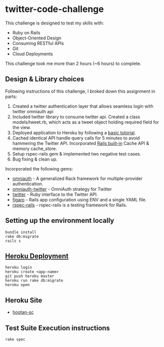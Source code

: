 # twitter-code-challenge

This challenge is designed to test my skills with:

* Ruby on Rails
* Object-Oriented Design
* Consuming RESTful APIs
* Git
* Cloud Deployments

This challenge took me more than 2 hours (~6 hours) to complete.

## Design & Library choices

Following instructions of this challenge, I broked down this assignment in parts:

1. Created a twitter authentication layer that allows seamless login with twitter omniauth api
2. Included twitter library to consume twitter api. Created a class models/tweet.rb, which acts as a tweet object holding required field for the view.
3. Deployed application to Heroku by following a [basic tutorial](http://docs.railsbridge.org/intro-to-rails/deploying_to_heroku).
4. Cached identical API handle query calls for 5 minutes to avoid hammering the Twitter API. Incorporated [Rails built-in](http://guides.rubyonrails.org/caching_with_rails.html) Cache API & memory cache_store.
5. Setup rspec-rails gem & implemented two negative test cases.
6. Bug fixing & clean up.

Incorporated the following gems:

* [omniauth](https://rubygems.org/gems/omniauth/versions/1.3.1) - A generalized Rack framework for multiple-provider authentication.
* [omniauth-twitter](https://rubygems.org/gems/omniauth-twitter) - OmniAuth strategy for Twitter
* [twitter](https://rubygems.org/gems/twitter) - Ruby interface to the Twitter API.
* [figaro](https://rubygems.org/gems/figaro/versions/1.1.1) - Rails app configuration using ENV and a single YAML file.
* [rspec-rails](https://rubygems.org/gems/rspec-rails/versions/3.4.2) - rspec-rails is a testing framework for Rails.

## Setting up the environment locally

    bundle install
    rake db:migrate
    rails s

## [Heroku Deployment](http://docs.railsbridge.org/intro-to-rails/deploying_to_heroku)

    heroku login
    heroku create <app-name>
    git push heroku master
    heroku run rake db:migrate
    heroku open

## Heroku Site

* [hootan-sc](https://hootan-sc.herokuapp.com)

## Test Suite Execution instructions

    rake spec